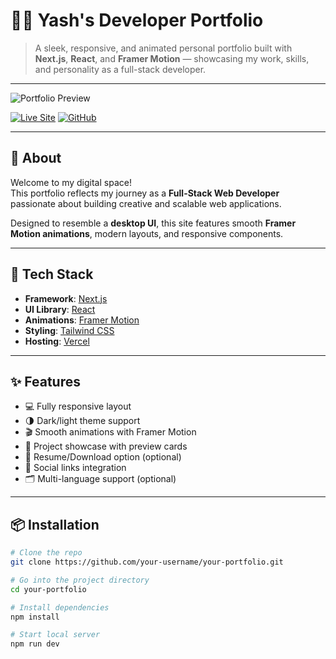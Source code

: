 # 👨‍💻 Yash's Developer Portfolio

> A sleek, responsive, and animated personal portfolio built with **Next.js**, **React**, and **Framer Motion** — showcasing my work, skills, and personality as a full-stack developer.

---

![Portfolio Preview](./public/preview.gif) <!-- Replace with actual path or external link -->

[![Live Site](https://img.shields.io/badge/Live%20Site-Visit-green?style=for-the-badge&logo=vercel)](https://your-live-link.vercel.app)
[![GitHub](https://img.shields.io/badge/GitHub-Repo-181717?style=for-the-badge&logo=github)](https://github.com/your-username/your-portfolio)

---

## 📖 About

Welcome to my digital space!  
This portfolio reflects my journey as a **Full-Stack Web Developer** passionate about building creative and scalable web applications.

Designed to resemble a **desktop UI**, this site features smooth **Framer Motion animations**, modern layouts, and responsive components.

---

## 🚀 Tech Stack

- **Framework**: [Next.js](https://nextjs.org/)
- **UI Library**: [React](https://react.dev/)
- **Animations**: [Framer Motion](https://www.framer.com/motion/)
- **Styling**: [Tailwind CSS](https://tailwindcss.com/)
- **Hosting**: [Vercel](https://vercel.com/)

---

## ✨ Features

- 💻 Fully responsive layout
- 🌗 Dark/light theme support
- 🎬 Smooth animations with Framer Motion
- 📂 Project showcase with preview cards
- 🧾 Resume/Download option (optional)
- 🔗 Social links integration
- 🗂️ Multi-language support (optional)

---

## 📦 Installation

```bash
# Clone the repo
git clone https://github.com/your-username/your-portfolio.git

# Go into the project directory
cd your-portfolio

# Install dependencies
npm install

# Start local server
npm run dev
